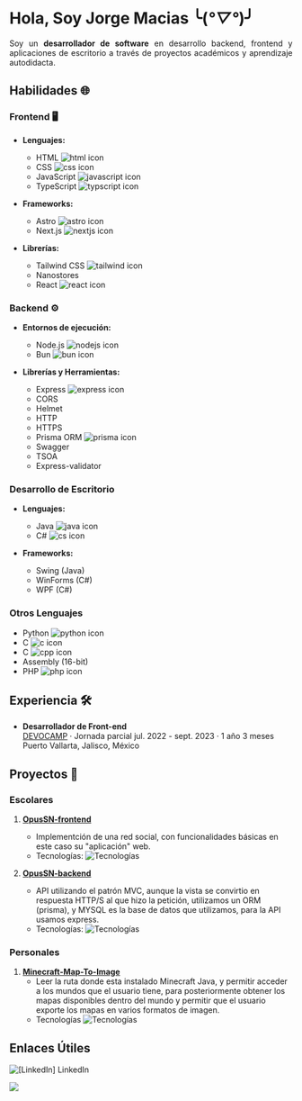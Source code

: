 # Hola, Soy Jorge Macias ╰(_°▽°_)╯

<p align="justify">
  Soy un <b>desarrollador de software</b> en desarrollo backend, frontend y aplicaciones
  de escritorio a través de proyectos académicos y aprendizaje autodidacta.
</p>

## Habilidades 🌐

### Frontend 🖥️

- **Lenguajes:**
  - HTML ![html icon](https://skillicons.dev/icons?i=html)
  - CSS ![css icon](https://skillicons.dev/icons?i=css)
  - JavaScript ![javascript icon](https://skillicons.dev/icons?i=javascript)
  - TypeScript ![typscript icon](https://skillicons.dev/icons?i=ts)

- **Frameworks:**
  - Astro ![astro icon](https://skillicons.dev/icons?i=astro)
  - Next.js ![nextjs icon](https://skillicons.dev/icons?i=nextjs)

- **Librerías:**
  - Tailwind CSS ![tailwind icon](https://skillicons.dev/icons?i=tailwind)
  - Nanostores
  - React ![react icon](https://skillicons.dev/icons?i=react)

### Backend ⚙️

- **Entornos de ejecución:**
  - Node.js ![nodejs icon](https://skillicons.dev/icons?i=nodejs)
  - Bun ![bun icon](https://skillicons.dev/icons?i=bun)

- **Librerías y Herramientas:**
  - Express ![express icon](https://skillicons.dev/icons?i=express)
  - CORS
  - Helmet
  - HTTP
  - HTTPS
  - Prisma ORM ![prisma icon](https://skillicons.dev/icons?i=prisma)
  - Swagger
  - TSOA
  - Express-validator

### Desarrollo de Escritorio

- **Lenguajes:**
  - Java ![java icon](https://skillicons.dev/icons?i=java)
  - C# ![cs icon](https://skillicons.dev/icons?i=cs)

- **Frameworks:**
  - Swing (Java)
  - WinForms (C#)
  - WPF (C#)

### Otros Lenguajes

- Python ![python icon](https://skillicons.dev/icons?i=python)
- C ![c icon](https://skillicons.dev/icons?i=c)
- C ![cpp icon](https://skillicons.dev/icons?i=cpp)
- Assembly (16-bit)
- PHP ![php icon](https://skillicons.dev/icons?i=php)

## Experiencia 🛠️

- **Desarrollador de Front-end**  
[DEVOCAMP](https://www.linkedin.com/company/devocapm/) ·
Jornada parcial
jul. 2022 - sept. 2023 · 1 año 3 meses  
Puerto Vallarta, Jalisco, México

## Proyectos 🚀

### Escolares

1. [**OpusSN-frontend**](https://github.com/Jorgemacias-12/OpusSN-frontend)
   - Implementción de una red social, con funcionalidades básicas en este caso su
   "aplicación" web.
   - Tecnologías: ![Tecnologías](https://skillicons.dev/icons?i=astro,react,html,css,js,tailwind,ts)

2. [**OpusSN-backend**](https://github.com/Jorgemacias-12/OpusSN-backend)
   - API utilizando el patrón MVC, aunque la vista se convirtio en respuesta
   HTTP/S al que hizo la petición, utilizamos un ORM (prisma), y MYSQL es la
   base de datos que utilizamos, para la API usamos express.
   - Tecnologías: ![Tecnologías](https://skillicons.dev/icons?i=expressjs,prisma,mysql,bun,)

### Personales

1. [**Minecraft-Map-To-Image**](https://github.com/Jorgemacias-12/Minecraft-Map-To-Image)
   - Leer la ruta donde esta instalado Minecraft Java, y permitir acceder a los
   mundos que el usuario tiene, para posteriormente obtener los mapas disponibles
   dentro del mundo y permitir que el usuario exporte los
   mapas en varios formatos de imagen.
   - Tecnologías ![Tecnologías](https://skillicons.dev/icons?i=cs)

## Enlaces Útiles

![[LinkedIn]](https://skillicons.dev/icons?i=linkedin) LinkedIn

![](https://hit.yhype.me/github/profile?user_id=63885983)
